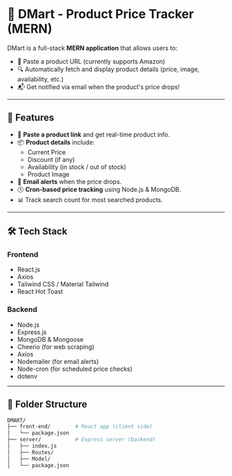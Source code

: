 # 🛒 DMart - Product Price Tracker (MERN)

DMart is a full-stack **MERN application** that allows users to:
- 🧲 Paste a product URL (currently supports Amazon)
- 🔍 Automatically fetch and display product details (price, image, availability, etc.)
- 📬 Get notified via email when the product's price drops!

---

## 🚀 Features

- 🔗 **Paste a product link** and get real-time product info.
- 📦 **Product details** include:
  - Current Price
  - Discount (if any)
  - Availability (in stock / out of stock)
  - Product Image
- 📧 **Email alerts** when the price drops.
- 🕓 **Cron-based price tracking** using Node.js & MongoDB.
- 📊 Track search count for most searched products.

---

## 🛠 Tech Stack

### Frontend
- React.js
- Axios
- Tailwind CSS / Material Tailwind
- React Hot Toast

### Backend
- Node.js
- Express.js
- MongoDB & Mongoose
- Cheerio (for web scraping)
- Axios
- Nodemailer (for email alerts)
- Node-cron (for scheduled price checks)
- dotenv

---

## 📁 Folder Structure

```bash
DMART/
├── front-end/        # React app (client side)
│   └── package.json
├── server/           # Express server (backend)
│   ├── index.js
│   ├── Routes/
│   ├── Model/
│   └── package.json
